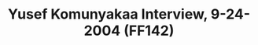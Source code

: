 ---
layout: manifest
title: Yusef Komunyakaa Interview, 9-24-2004 (FF142)
manifest_name: yusef-komunyakaa-interview-9-24-2004-ff142-

---